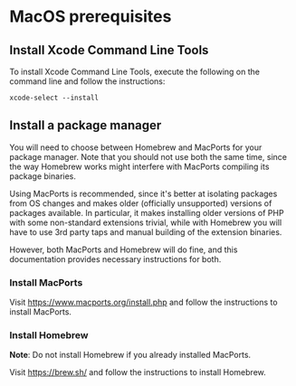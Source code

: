 # MacOS prerequisites

## Install Xcode Command Line Tools

To install Xcode Command Line Tools, execute the following on the command line
and follow the instructions:

```console
xcode-select --install
```

## Install a package manager

You will need to choose between Homebrew and MacPorts for your package
manager. Note that you should not use both the same time, since the way
Homebrew works might interfere with MacPorts compiling its package binaries.

Using MacPorts is recommended, since it's better at isolating packages from OS
changes and makes older (officially unsupported) versions of packages available.
In particular, it makes installing older versions of PHP with some non-standard
extensions trivial, while with Homebrew you will have to use 3rd party taps
and manual building of the extension binaries.

However, both MacPorts and Homebrew will do fine, and this documentation
provides necessary instructions for both.

### Install MacPorts

Visit https://www.macports.org/install.php and follow the instructions to
install MacPorts.

### Install Homebrew

**Note**: Do not install Homebrew if you already installed MacPorts.

Visit https://brew.sh/ and follow the instructions to install Homebrew.
